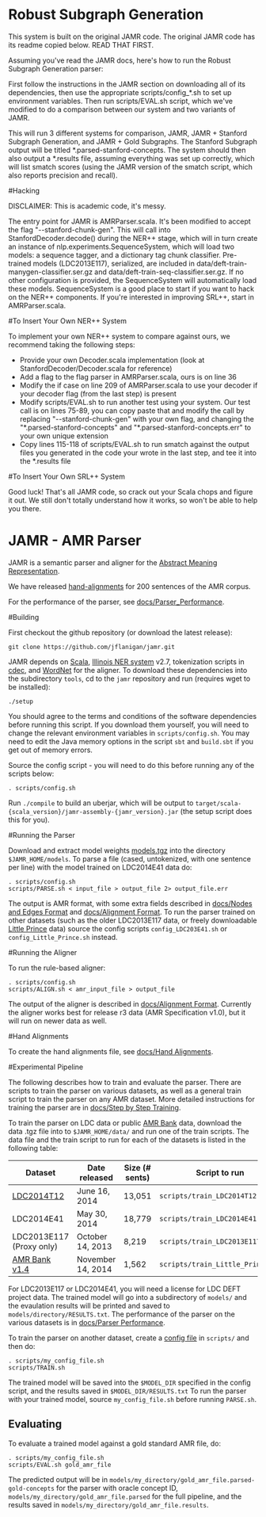 Robust Subgraph Generation
=================

This system is built on the original JAMR code. The original JAMR code has its readme copied below.
READ THAT FIRST.

Assuming you've read the JAMR docs, here's how to run the Robust Subgraph Generation parser:

First follow the instructions in the JAMR section on downloading all of its dependencies, then use
the appropriate scripts/config_\*.sh to set up environment variables. Then run scripts/EVAL.sh script, which we've modified to do
a comparison between our system and two variants of JAMR.

This will run 3 different systems for comparison, JAMR, JAMR + Stanford Subgraph Generation, and JAMR + Gold Subgraphs.
The Stanford Subgraph output will be titled \*.parsed-stanford-concepts. The system should then also output a \*.results
file, assuming everything was set up correctly, which will list smatch scores (using the JAMR version of the smatch script,
which also reports precision and recall).

#Hacking

DISCLAIMER:
This is academic code, it's messy.

The entry point for JAMR is AMRParser.scala. It's been modified to accept the flag "--stanford-chunk-gen".
This will call into StanfordDecoder.decode() during the NER++ stage, which will in turn create
an instance of nlp.experiments.SequenceSystem, which will load two models: a sequence tagger, and a dictionary tag chunk
classifier.
Pre-trained models (LDC2013E117), serialized, are included in data/deft-train-manygen-classifier.ser.gz and data/deft-train-seq-classifier.ser.gz.
If no other configuration is provided, the SequenceSystem will automatically load these models.
SequenceSystem is a good place to start if you want to hack on the NER++ components. If you're interested in
improving SRL++, start in AMRParser.scala.

#To Insert Your Own NER++ System

To implement your own NER++ system to compare against ours, we recommend taking the following steps:

- Provide your own Decoder.scala implementation (look at StanfordDecoder/Decoder.scala for reference)
- Add a flag to the flag parser in AMRParser.scala, ours is on line 36
- Modify the if case on line 209 of AMRParser.scala to use your decoder if your decoder flag (from the last step) is present
- Modify scripts/EVAL.sh to run another test using your system. Our test call is on lines 75-89, you can copy paste that and modify the 
  call by replacing "--stanford-chunk-gen" with your own flag, and changing the "\*.parsed-stanford-concepts" and "\*.parsed-stanford-concepts.err" to your own unique extension
- Copy lines 115-118 of scripts/EVAL.sh to run smatch against the output files you generated in the code your wrote in the last step, and tee it into the \*.results file

#To Insert Your Own SRL++ System

Good luck! That's all JAMR code, so crack out your Scala chops and figure it out. We still don't totally understand how it works, so won't be able to help you there.

JAMR - AMR Parser
=================

JAMR is a semantic parser and aligner for the [Abstract Meaning Representation](http://amr.isi.edu/). 

We have released [hand-alignments](docs/Hand_Alignments.md) for 200 sentences of the AMR corpus.

For the performance of the parser, see [docs/Parser_Performance](docs/Parser_Performance.md).

#Building

First checkout the github repository (or download the latest release):

    git clone https://github.com/jflanigan/jamr.git

JAMR depends on [Scala](http://www.scala-lang.org), [Illinois NER
system](http://cogcomp.cs.illinois.edu/page/download_view/NETagger) v2.7, tokenization scripts in
[cdec](https://github.com/redpony/cdec), and [WordNet](http://wordnetcode.princeton.edu/3.0/WordNet-3.0.tar.gz) for the
aligner. To download these dependencies into the subdirectory `tools`, cd to the `jamr` repository and run (requires
wget to be installed):

    ./setup

You should agree to the terms and conditions of the software dependencies before running this script.  If you download
them yourself, you will need to change the relevant environment variables in `scripts/config.sh`.  You may need to edit
the Java memory options in the script `sbt` and `build.sbt` if you get out of memory errors.

Source the config script - you will need to do this before running any of the scripts below:

    . scripts/config.sh

Run `./compile` to build an uberjar, which will be output to
`target/scala-{scala_version}/jamr-assembly-{jamr_version}.jar` (the setup script does this for you).

#Running the Parser

Download and extract model weights [models.tgz](http://cs.cmu.edu/~jmflanig/models.tgz) into the directory
`$JAMR_HOME/models`.  To parse a file (cased, untokenized, with one sentence per line) with the model trained on
LDC2014E41 data do:

    . scripts/config.sh
    scripts/PARSE.sh < input_file > output_file 2> output_file.err

The output is AMR format, with some extra fields described in [docs/Nodes and Edges
Format](docs/Nodes_and_Edges_Format.md) and [docs/Alignment Format](docs/Alignment_Format.md). To run the parser trained
on other datasets (such as the older LDC2013E117 data, or freely downloadable [Little
Prince](http://amr.isi.edu/download.html) data) source the config scripts `config_LDC203E41.sh`
or `config_Little_Prince.sh` instead.

#Running the Aligner

To run the rule-based aligner:

    . scripts/config.sh
    scripts/ALIGN.sh < amr_input_file > output_file

The output of the aligner is described in [docs/Alignment Format](docs/Alignment_Format.md).  Currently the aligner
works best for release r3 data (AMR Specification v1.0), but it will run on newer data as well.

#Hand Alignments

To create the hand alignments file, see [docs/Hand Alignments](docs/Hand_Alignments.md).

#Experimental Pipeline

The following describes how to train and evaluate the parser.  There are scripts to train the parser on various
datasets, as well as a general train script to train the parser on any AMR dataset.  More detailed instructions for
training the parser are in [docs/Step by Step Training](docs/Step_by_Step_Training.md).

To train the parser on LDC data or public [AMR Bank](http://amr.isi.edu/download.html) data, download the data .tgz file
into to `$JAMR_HOME/data/` and run one of the train scripts.  The data file and the train script to run for each of the datasets
is listed in the following table:

| Dataset | Date released | Size (# sents) | Script to run   | File to move to `data/` |
| --- | ---- | ---- | ---- | --- |
| [LDC2014T12](https://catalog.ldc.upenn.edu/LDC2014T12) | June 16, 2014 | 13,051 | `scripts/train_LDC2014T12.sh`    | `amr_anno_1.0_LDC2014T12.tgz` |
| LDC2014E41 | May 30, 2014 | 18,779 | `scripts/train_LDC2014E41.sh`    | `LDC2014E41_DEFT_Phase_1_AMR_Annotation_R4.tgz`  |
| LDC2013E117 (Proxy only) | October 14, 2013 | 8,219 | `scripts/train_LDC2013E117.sh` | `LDC2013E117.tgz` |
| [AMR Bank v1.4](http://amr.isi.edu/download.html) | November 14, 2014 | 1,562 | `scripts/train_Little_Prince.sh` | (automatically downloaded)   |

For LDC2013E117 or LDC2014E41, you will need a license for LDC DEFT project data. The trained model will go into a subdirectory of `models/` and the evaulation results will be printed and saved to
`models/directory/RESULTS.txt`.  The performance of the parser on the various datasets is in [docs/Parser
Performance](docs/Parser_Performance.md).

To train the parser on another dataset, create a [config file](docs/Config_File.md) in `scripts/` and
then do:

    . scripts/my_config_file.sh
    scripts/TRAIN.sh

The trained model will be saved into the `$MODEL_DIR` specified in the config script, and the results saved in
`$MODEL_DIR/RESULTS.txt` To run the parser with your trained model, source `my_config_file.sh` before running
`PARSE.sh`.

## Evaluating

To evaluate a trained model against a gold standard AMR file, do:

    . scripts/my_config_file.sh
    scripts/EVAL.sh gold_amr_file

The predicted output will be in `models/my_directory/gold_amr_file.parsed-gold-concepts` for the parser with oracle
concept ID, `models/my_directory/gold_amr_file.parsed` for the full pipeline, and the results saved in
`models/my_directory/gold_amr_file.results`.

